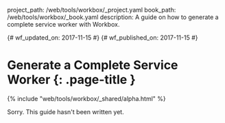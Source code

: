project_path: /web/tools/workbox/_project.yaml
book_path: /web/tools/workbox/_book.yaml
description: A guide on how to generate a complete service worker with Workbox.

{# wf_updated_on: 2017-11-15 #}
{# wf_published_on: 2017-11-15 #}

# Generate a Complete Service Worker {: .page-title }

{% include "web/tools/workbox/_shared/alpha.html" %}

Sorry. This guide hasn't been written yet.
